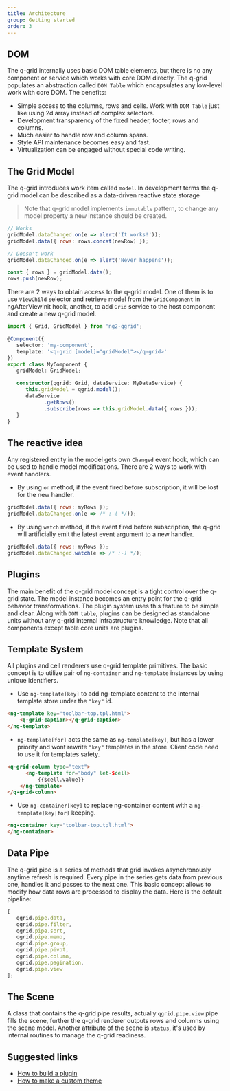 ```yaml
---
title: Architecture
group: Getting started
order: 3
---
```


## DOM

The q-grid internally uses basic DOM table elements, but there is no any component or service which works with core DOM directly. The q-grid populates an abstraction called `DOM Table` which encapsulates any low-level work with core DOM. The benefits:

* Simple access to the columns, rows and cells. Work with `DOM Table` just like using 2d array instead of complex selectors.
* Development transparency of the fixed header, footer, rows and columns.
* Much easier to handle row and column spans.
* Style API maintenance becomes easy and fast.
* Virtualization can be engaged without special code writing.

## The Grid Model

The q-grid introduces work item called `model`. In development terms the q-grid model can be described as a data-driven reactive state storage

> Note that q-grid model implements `immutable` pattern, to change any model property a new instance should be created.

```javascript
// Works
gridModel.dataChanged.on(e => alert('It works!'));
gridModel.data({ rows: rows.concat(newRow) }); 

// Doesn't work
gridModel.dataChanged.on(e => alert('Never happens'));

const { rows } = gridModel.data();
rows.push(newRow);
```

There are 2 ways to obtain access to the q-grid model. One of them is to use `ViewChild` selector and retrieve model from the `GridComponent` in ngAfterViewInit hook, another, to add `Grid` service to the host component and create a new q-grid model.

```typescript
import { Grid, GridModel } from 'ng2-qgrid';

@Component({
   selector: 'my-component',
   template: '<q-grid [model]="gridModel"></q-grid>'
})
export class MyComponent {
   gridModel: GridModel;

   constructor(qgrid: Grid, dataService: MyDataService) {
      this.gridModel = qgrid.model();
      dataService
            .getRows()
            .subscribe(rows => this.gridModel.data({ rows }));
   }
}
```

## The reactive idea

Any registered entity in the model gets own `Changed` event hook, which can be used to handle model modifications. There are 2 ways to work with event handlers.

* By using `on` method, if the event fired before subscription, it will be lost for the new handler.

```javascript
gridModel.data({ rows: myRows });
gridModel.dataChanged.on(e => /* :-( */));
```

* By using `watch` method, if the event fired before subscription, the q-grid will artificially emit the latest event argument to a new handler.

```javascript
gridModel.data({ rows: myRows });
gridModel.dataChanged.watch(e => /* :-) */);
```

## Plugins

The main benefit of the q-grid model concept is a tight control over the q-grid state. The model instance becomes an entry point for the q-grid behavior transformations. The plugin system uses this feature to be simple and clear. Along with `DOM table`, plugins can be designed as standalone units without any q-grid internal infrastructure knowledge. Note that all components except table core units are plugins.

## Template System

All plugins and cell renderers use q-grid template primitives. The basic concept is to utilize pair of `ng-container` and `ng-template` instances by using unique identifiers.

* Use `ng-template[key]` to add ng-template content to the internal template store under the `"key"` id.

```html
<ng-template key="toolbar-top.tpl.html">
	<q-grid-caption></q-grid-caption>
</ng-template>
```

* `ng-template[for]` acts the same as `ng-template[key]`, but has a lower priority and wont rewrite `"key"` templates in the store. Client code need to use it for templates safety.

```html
<q-grid-column type="text">
      <ng-template for="body" let-$cell>
	      {{$cell.value}}
	</ng-template>
</q-grid-column>
```

* Use `ng-container[key]` to replace ng-container content with a `ng-template[key|for]` keeping.

```html
<ng-container key="toolbar-top.tpl.html">
</ng-container>
```

## Data Pipe

The q-grid pipe is a series of methods that grid invokes asynchronously anytime refresh is required. Every pipe in the series gets data from previous one, handles it and passes to the next one. This basic concept allows to modify how data rows are processed to display the data. Here is the default pipeline:

```typescript
[
   qgrid.pipe.data,
   qgrid.pipe.filter,
   qgrid.pipe.sort,
   qgrid.pipe.memo,
   qgrid.pipe.group, 
   qgrid.pipe.pivot,
   qgrid.pipe.column,
   qgrid.pipe.pagination,
   qgrid.pipe.view
];
```

## The Scene

A class that contains the q-grid pipe results, actually `qgrid.pipe.view` pipe fills the scene, further the q-grid renderer outputs rows and columns using the scene model. Another attribute of the scene is `status`, it's used by internal routines to manage the q-grid readiness.

## Suggested links
* [How to build a plugin](plugin.html)
* [How to make a custom theme](theme.html)